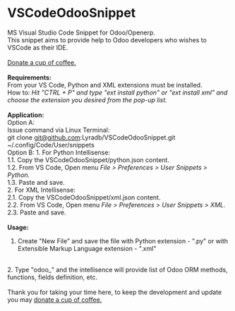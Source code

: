 # VSCodeOdooSnippet
MS Visual Studio Code Snippet for Odoo/Openerp.
<br/>
This snippet aims to provide help to Odoo developers who wishes to VSCode as their IDE.
<br/>
<br/>
<a href="https://www.paypal.com/cgi-bin/webscr?cmd=_donations&business=U2VV4BHMLAD8L&lc=PH&item_name=github%2fdonate4dev&item_number=%40lyradb%2fvscode&currency_code=PHP&bn=PP%2dDonationsBF%3abtn_donateCC_LG%2egif%3aNonHosted" title="Your donation is highly appreciated." style="text-decoration:underline;" target="_blank" >Donate a cup of coffee.</a>
<br/>
<br/>
<b>Requirements:</b><br/>
From your VS Code, Python and XML extensions must be installed.<br/>
  How to: <i>Hit "CTRL + P" and type "ext install python" or "ext install xml" and choose the extension you desired from the pop-up list.</i>
<br/>
<br/>
<b>Application:</b><br/>
  Option A:<br/>
    Issue command via Linux Terminal:<br/>
      git clone git@github.com:Lyradb/VSCodeOdooSnippet.git ~/.config/Code/User/snippets
  <br/>
  Option B:
    1. For Python Intellisense:<br/>
      1.1. Copy the VSCodeOdooSnippet/python.json content.<br/>
      1.2. From VS Code, Open menu <i>File > Preferences > User Snippets > Python.</i><br/>
      1.3. Paste and save.
  <br/>
    2. For XML Intellisense:<br/>
      2.1. Copy the VSCodeOdooSnippet/xml.json content.<br/>
      2.2. From VS Code, Open menu <i>File > Preferences > User Snippets > XML.</i><br/>
      2.3. Paste and save.
<br/>
<br/>
<b>Usage:</b><br/>
1. Create "New File" and save the file with Python extension - ".py" or with Extensible Markup Language extension - ".xml"
<br/>
2. Type "odoo_" and the intellisence will provide list of Odoo ORM methods, functions, fields definition, etc.
<br/>
<br/>
Thank you for taking your time here, to keep the development and update you may <a href="https://www.paypal.com/cgi-bin/webscr?cmd=_donations&business=U2VV4BHMLAD8L&lc=PH&item_name=github%2fdonate4dev&item_number=%40lyradb%2fvscode&currency_code=PHP&bn=PP%2dDonationsBF%3abtn_donateCC_LG%2egif%3aNonHosted" title="Your donation is highly appreciated." style="text-decoration:underline;" target="_blank" >donate a cup of coffee.</a>
